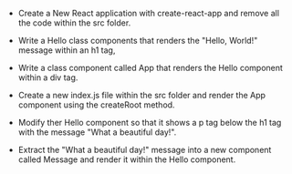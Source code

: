 - Create a New React application with create-react-app and remove all the code within the src folder.

- Write a Hello class components that renders the "Hello, World!" message within an h1 tag,

- Write a class component called App that renders the Hello component within a div tag.

- Create a new index.js file within the src folder and render the App component using the createRoot method.

- Modify ther Hello component so that it shows a p tag below the h1 tag with the message "What a beautiful day!".

- Extract the "What a beautiful day!" message into a new component called Message and render it within the Hello component.
